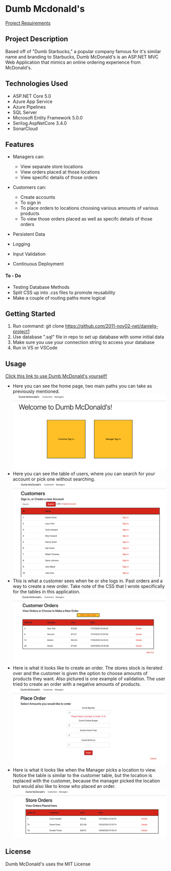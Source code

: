 # Dumb Mcdonald's
[Project Requirements](https://github.com/2011-nov02-net/trainer-code/wiki/Project-1-requirements)
## Project Description
Based off of "Dumb Starbucks," a popular company famous for it's similar name and branding to Starbucks, Dumb McDonald's is an ASP.NET MVC Web Application that mimics an online ordering experience from McDonald's. 

## Technologies Used
- ASP.NET Core 5.0
- Azure App Service
- Azure Pipelines
- SQL Server
- Microsoft Entity Framework 5.0.0 
- Serilog.AspNetCore 3.4.0
- SonarCloud

## Features
  - Managers can:
    - View separate store locations 
    - View orders placed at those locations
    - View specific details of those orders
  - Customers can:
    - Create accounts 
    - To sign in 
    - To place orders to locations choosing various amounts of various products
    - To view those orders placed as well as specifc details of those orders

- Persistent Data
- Logging 
- Input Validation
- Continuous Deployment
#### To - Do
 - Testing Database Methods
 - Split CSS up into .css files to promote reusability
 - Make a couple of routing paths more logical

## Getting Started
1) Run command: git clone https://github.com/2011-nov02-net/danielg-project1
2) Use database ".sql" file in repo to set up database with some initial data
3) Make sure you use your connection string to access your database 
4) Run in VS or VSCode

## Usage
[Click this link to use Dumb McDonald's yourself!](https://dumb-mcdonalds-webapp.azurewebsites.net/)
- Here you can see the home page, two main paths you can take as previously mentioned.
![](/Screenshots/HomeScreen.png)
- Here you can see the table of users, where you can search for your account or pick one without searching.
![](/Screenshots/CustomersSignInTable.png)
- This is what a customer sees when he or she logs in. Past orders and a way to create a new order. Take note of the CSS that I wrote specifically for the tables in this application.
![](/Screenshots/CustomersHome.png)
- Here is what it looks like to create an order. The stores stock is iterated over and the customer is given the option to choose amounts of products they want. Also pictured is one example of validation. The user tried to create an order with a negative amounts of products.
![](/Screenshots/PlaceOrder.png)
- Here is what it looks like when the Manager picks a location to view. Notice the table is similar to the customer table, but the location is replaced with the customer, because the manager picked the location but would also like to know who placed an order.
![](/Screenshots/ManagerViewLocation.png)
## License
Dumb McDonald's uses the MIT License
